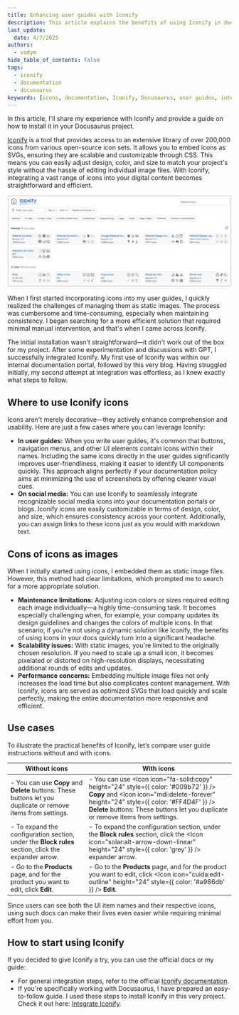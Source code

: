 ```yaml
---
title: Enhancing user guides with Iconify
description: This article explains the benefits of using Iconify in documentation and integrating it into Docusaurus projects.
last_update: 
  date: 4/7/2025
authors:
  - vadym
hide_table_of_contents: false
tags:
  - iconify
  - documentation
  - docusaurus
keywords: [icons, documentation, Iconify, Docusaurus, user guides, integration]
---
```


 In this article, I'll share my experience with Iconify and provide a guide on how to install it in your Docusaurus project.

[Iconify](https://icon-sets.iconify.design/) is a tool that provides access to an extensive library of over 200,000 icons from various open-source icon sets. It allows you to embed icons as SVGs, ensuring they are scalable and customizable through CSS. This means you can easily adjust design, color, and size to match your project's style without the hassle of editing individual image files. With Iconify, integrating a vast range of icons into your digital content becomes straightforward and efficient.

![Iconify page](/blog/2025-04-04-enhancing-user-guides-with-iconify.md/iconify-page.png)

When I first started incorporating icons into my user guides, I quickly realized the challenges of managing them as static images. The process was cumbersome and time-consuming, especially when maintaining consistency. I began searching for a more efficient solution that required minimal manual intervention, and that's when I came across Iconify. 

The initial installation wasn't straightforward—it didn't work out of the box for my project. After some experimentation and discussions with GPT, I successfully integrated Iconify. My first use of Iconify was within our internal documentation portal, followed by this very blog. Having struggled initially, my second attempt at integration was effortless, as I knew exactly what steps to follow.

## Where to use Iconify icons

Icons aren't merely decorative—they actively enhance comprehension and usability. Here are just a few cases where you can leverage Iconify:

- **In user guides:** When you write user guides, it's common that buttons, navigation menus, and other UI elements contain icons within their names. Including the same icons directly in the user guides significantly improves user-friendliness, making it easier to identify UI components quickly. This approach aligns perfectly if your documentation policy aims at minimizing the use of screenshots by offering clearer visual cues.
- **On social media:** You can use Iconify to seamlessly integrate recognizable social media icons into your documentation portals or blogs. Iconify icons are easily customizable in terms of design, color, and size, which ensures consistency across your content. Additionally, you can assign links to these icons just as you would with markdown text.

## Cons of icons as images

When I initially started using icons, I embedded them as static image files. However, this method had clear limitations, which prompted me to search for a more appropriate solution.

- **Maintenance limitations:** Adjusting icon colors or sizes required editing each image individually—a highly time-consuming task. It becomes especially challenging when, for example, your company updates its design guidelines and changes the colors of multiple icons. In that scenario, if you're not using a dynamic solution like Iconify, the benefits of using icons in your docs quickly turn into a significant headache.
- **Scalability issues:** With static images, you're limited to the originally chosen resolution. If you need to scale up a small icon, it becomes pixelated or distorted on high-resolution displays, necessitating additional rounds of edits and updates.
- **Performance concerns:** Embedding multiple image files not only increases the load time but also complicates content management. With Iconify, icons are served as optimized SVGs that load quickly and scale perfectly, making the entire documentation more responsive and efficient.

## Use cases

To illustrate the practical benefits of Iconify, let’s compare user guide instructions without and with icons.

| Without icons | With icons |
| ----------------- | -------------- |
| - You can use **Copy** and **Delete** buttons: These buttons let you duplicate or remove items from settings. | - You can use <Icon icon="fa-solid:copy" height="24" style={{ color: '#009b72' }} /> **Copy** and <Icon icon="mdi:delete-forever" height="24" style={{ color: '#FF4D4F' }} /> **Delete** buttons: These buttons let you duplicate or remove items from settings. |
| - To expand the configuration section, under the **Block rules** section, click the expander arrow. | - To expand the configuration section, under the **Block rules** section, click the <Icon icon="solar:alt-arrow-down-linear" height="24" style={{ color: 'grey' }} /> expander arrow. |
| - Go to the **Products** page, and for the product you want to edit, click **Edit**. | - Go to the **Products** page, and for the product you want to edit, click <Icon icon="cuida:edit-outline" height="24" style={{ color: '#a986db' }} /> **Edit**. |

Since users can see both the UI item names and their respective icons, using such docs can make their lives even easier while requiring minimal effort from you.

## How to start using Iconify

If you decided to give Iconify a try, you can use the official docs or my guide:

- For general integration steps, refer to the official [Iconify documentation](https://iconify.design/docs/).
- If you're specifically working with Docusaurus, I have prepared an easy-to-follow guide. I used these steps to install Iconify in this very project. Check it out here: [Integrate Iconify](/docs/docusaurus/features/integrate-iconify).
